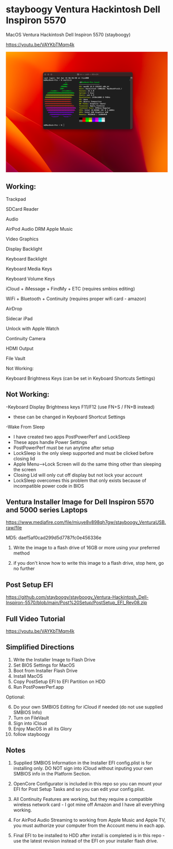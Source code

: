 # stayboogy Ventura Hackintosh Dell Inspiron 5570

MacOS Ventura Hackintosh Dell Inspiron 5570 (stayboogy)

https://youtu.be/VAYKbTMqm4k

![App Screenshot](https://github.com/stayboogy/stayboogy_Ventura-Hackintosh_Dell-Inspiron-5570/blob/main/neofetch_SystemInfo.png)

## Working:

Trackpad

SDCard Reader

Audio

AirPod Audio DRM Apple Music

Video Graphics

Display Backlight

Keyboard Backlight

Keyboard Media Keys

Keyboard Volume Keys

iCloud + iMessage + FindMy + ETC (requires smbios editing)

WiFi + Bluetooth + Continuity (requires proper wifi card - amazon)

AirDrop

Sidecar iPad

Unlock with Apple Watch

Continuity Camera

HDMI Output

File Vault

Not Working:

Keyboard Brightness Keys (can be set in Keyboard Shortcuts Settings)

## Not Working:

-Keyboard Display Brightness keys F11/F12 (use FN+S / FN+B instead)
 - these can be changed in Keyboard Shortcut Settings

-Wake From Sleep
 - I have created two apps PostPowerPerf and LockSleep
 - These apps handle Power Settings
 - PostPowerPerf must be run anytime after setup
 - LockSleep is the only sleep supported and must be clicked before closing lid
 - Apple Menu-->Lock Screen will do the same thing other than sleeping the screen
 - Closing Lid will only cut off display but not lock your account
 - LockSleep overcomes this problem that only exists because of incompatible power code in BIOS

## Ventura Installer Image for Dell Inspiron 5570 and 5000 series Laptops

https://www.mediafire.com/file/miuye8v898qh7gw/stayboogy_VenturaUSB.raw/file

MD5: daef5af0cad299d5d7787fc0e456336e

1) Write the image to a flash drive of 16GB or more using your preferred method

2) if you don't know how to write this image to a flash drive, stop here, go no further

## Post Setup EFI

https://github.com/stayboogy/stayboogy_Ventura-Hackintosh_Dell-Inspiron-5570/blob/main/Post%20Setup/PostSetup_EFI_Rev08.zip

## Full Video Tutorial

https://youtu.be/VAYKbTMqm4k


## Simplified Directions

1) Write the Installer Image to Flash Drive
2) Set BIOS Settings for MacOS
3) Boot from Installer Flash Drive
4) Install MacOS
5) Copy PostSetup EFI to EFI Partition on HDD
6) Run PostPowerPerf.app

Optional:

6) Do your own SMBIOS Editing for iCloud if needed (do not use supplied SMBIOS Info)
7) Turn on FileVault
8) Sign into iCloud
9) Enjoy MacOS in all its Glory
10) follow stayboogy

## Notes

1) Supplied SMBIOS Information in the Installer EFI config.plist is for installing only.  DO NOT sign into iCloud without inputing your own SMBIOS info in the Platform Section.

2) OpenCore Configurator is included in this repo so you can mount your EFI for Post Setup Tasks and so you can edit your config.plist.

3) All Continuity Features are working, but they require a compatible wireless network card - I got mine off Amazon and I have all everything working.

4) For AirPod Audio Streaming to working from Apple Music and Apple TV, you must authorize your computer from the Account menu in each app.

5) Final EFI to be installed to HDD after install is completed is in this repo - use the latest revision instead of the EFI on your installer flash drive.
